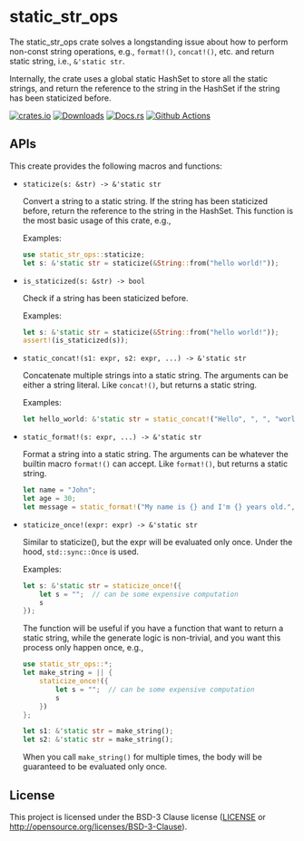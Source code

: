 # static_str_ops

The static_str_ops crate solves a longstanding issue about how to
perform non-const string operations, e.g., `format!()`, `concat!()`, etc.
and return static string, i.e., `&'static str`.

Internally, the crate uses a global static HashSet to store all the
static strings, and return the reference to the string in the HashSet
if the string has been staticized before.

[![crates.io](https://img.shields.io/crates/v/static_str_ops.svg)](https://crates.io/crates/static_str_ops)
[![Downloads](https://img.shields.io/crates/d/static_str_ops)](https://crates.io/crates/static_str_ops)
[![Docs.rs](https://img.shields.io/docsrs/static_str_ops/latest)](https://docs.rs/static_str_ops/latest/static_str_ops/)
[![Github Actions](https://github.com/unsafecoerce/static_str_ops/actions/workflows/ci.yml/badge.svg)](https://github.com/unsafecoerce/static_str_ops/actions/workflows/ci.yml)

APIs
----

This create provides the following macros and functions:

- `staticize(s: &str) -> &'static str`

  Convert a string to a static string. If the string has been staticized
  before, return the reference to the string in the HashSet.
  This function is the most basic usage of this crate, e.g.,

  Examples:

  ```rust
  use static_str_ops::staticize;
  let s: &'static str = staticize(&String::from("hello world!"));
  ```

- `is_staticized(s: &str) -> bool`

  Check if a string has been staticized before.

  Examples:

  ```rust
  let s: &'static str = staticize(&String::from("hello world!"));
  assert!(is_staticized(s));
  ```

- `static_concat!(s1: expr, s2: expr, ...) -> &'static str`

  Concatenate multiple strings into a static string. The arguments can
  be either a string literal.
  Like `concat!()`, but returns a static string.

  Examples:

  ```rust
  let hello_world: &'static str = static_concat!("Hello", ", ", "world!");
  ```

- `static_format!(s: expr, ...) -> &'static str`

  Format a string into a static string. The arguments can be whatever
  the builtin macro `format!()` can accept.
  Like `format!()`, but returns a static string.

  ```rust
  let name = "John";
  let age = 30;
  let message = static_format!("My name is {} and I'm {} years old.", name, age);
  ```

- `staticize_once!(expr: expr) -> &'static str`

  Similar to staticize(), but the expr will be evaluated only once. Under
  the hood, `std::sync::Once` is used.

  Examples:

  ```rust
  let s: &'static str = staticize_once!({
      let s = "";  // can be some expensive computation
      s
  });
  ```

  The function will be useful if you have a function that want to return
  a static string, while the generate logic is non-trivial, and you want
  this process only happen once, e.g.,

  ```rust
  use static_str_ops::*;
  let make_string = || {
      staticize_once!({
          let s = "";  // can be some expensive computation
          s
      })
  };

  let s1: &'static str = make_string();
  let s2: &'static str = make_string();
  ```

  When you call `make_string()` for multiple times, the body will be
  guaranteed to be evaluated only once.

License
-------

This project is licensed under the BSD-3 Clause license ([LICENSE](LICENSE) or
http://opensource.org/licenses/BSD-3-Clause).
